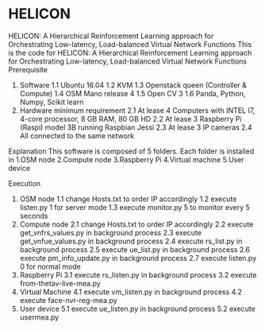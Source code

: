 # HELICON
HELICON: A Hierarchical Reinforcement Learning approach for Orchestrating Low-latency, Load-balanced Virtual Network Functions
This is the code for HELICON: A Hierarchical Reinforcement Learning approach for Orchestrating Low-latency, Load-balanced Virtual Network Functions
Prerequisite
1.	Software
1.1	Ubuntu 16.04
1.2	KVM
1.3	Openstack queen (Controller & Compute)
1.4	OSM Mano release 4
1.5	Open CV 3
1.6	Panda, Python, Numpy, Scikit learn
2.	Hardware minimum requirement
2.1 At lease 4 Computers with INTEL I7, 4-core processor, 8 GB RAM, 80 GB HD
2.2 At lease 3 Raspberry Pi (Raspi) model 3B running Raspbian Jessi
2.3 At lease 3 IP cameras
2.4 All connected to the same network

Explanation
This software is composed of 5 folders. Each folder is installed in 1.OSM node 2.Compute node 3.Raspberry Pi 4.Virtual machine 5.User device

Execution
1.	OSM node
1.1	change Hosts.txt to order IP accordingly
1.2	execute listen.py 1 for server mode
1.3	execute monitor.py 5 to monitor every 5 seconds
2.	Compute node
2.1 change Hosts.txt to order IP accordingly
2.2 execute get_vnfrs_values.py in background process
2.3 execute get_vnfue_values.py in background process
2.4 execute rs_list.py in background process
2.5 execute ue_list.py in background process
2.6 execute pm_info_update.py in background process
2.7 execute listen.py 0 for normal mode
3.	Raspberry Pi
3.1 execute rs_listen.py in background process
3.2 execute from-thetav-live-mea.py
4.	Virtual Machine
4.1 execute vm_listen.py in background process
4.2 execute face-nvr-reg-mea.py
5.	User device
5.1 execute ue_listen.py in background process
5.2 execute usermea.py
